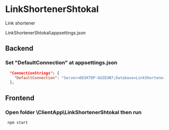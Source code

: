 # LinkShortenerShtokal
Link shortener 


LinkShortenerShtokal\appsettings.json

## Backend
### Set  "DefaultConnection" at appsettings.json
```json
  "ConnectionStrings": {
    "DefaultConnection": "Server=DESKTOP-GU2EUN7;Database=LinkShortener; Trusted_Connection=True;MultipleActiveResultSets=true"
  },
  ```
  
  
## Frontend
### Open folder \ClientApp\LinkShortenerShtokal then run
```
 npm start
```
